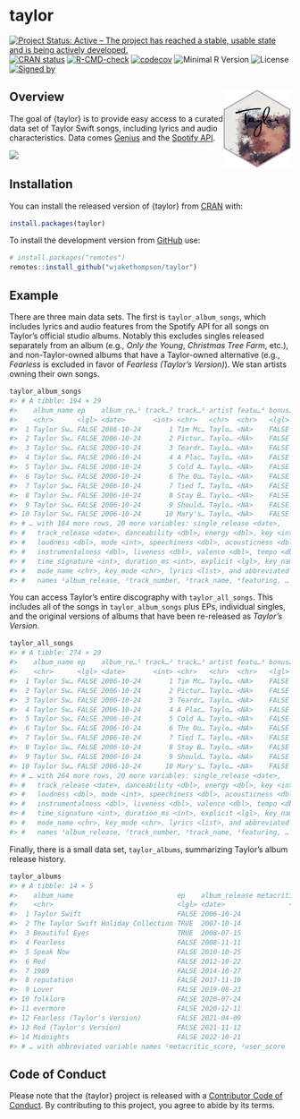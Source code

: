 
<!-- README.md is generated from README.Rmd. Please edit that file -->

# taylor

<!-- badges: start -->

[![Project Status: Active – The project has reached a stable, usable
state and is being actively
developed.](https://www.repostatus.org/badges/latest/active.svg)](https://www.repostatus.org/#active)
[![CRAN
status](https://www.r-pkg.org/badges/version/taylor)](https://CRAN.R-project.org/package=taylor)
[![R-CMD-check](https://github.com/wjakethompson/taylor/workflows/R-CMD-check/badge.svg)](https://github.com/wjakethompson/taylor/actions)
[![codecov](https://codecov.io/gh/wjakethompson/taylor/branch/main/graph/badge.svg?token=TECvfoOYHh)](https://app.codecov.io/gh/wjakethompson/taylor)
![Minimal R
Version](https://img.shields.io/badge/R%3E%3D-3.6.0-blue.svg)
![License](https://img.shields.io/badge/License-MIT-blue.svg) [![Signed
by](https://img.shields.io/badge/Keybase-Verified-brightgreen.svg)](https://keybase.io/wjakethompson)
<!-- badges: end -->

## Overview <img src="man/figures/logo.png" align="right" width="120" />

The goal of {taylor} is to provide easy access to a curated data set of
Taylor Swift songs, including lyrics and audio characteristics. Data
comes [Genius](https://genius.com/artists/Taylor-swift) and the [Spotify
API](https://open.spotify.com/artist/06HL4z0CvFAxyc27GXpf02).

![](https://media.giphy.com/media/2tg4k9pXNcGi7kZ9Pz/giphy.gif)

## Installation

You can install the released version of {taylor} from
[CRAN](https://cran.r-project.org/) with:

``` r
install.packages(taylor)
```

To install the development version from [GitHub](https://github.com/)
use:

``` r
# install.packages("remotes")
remotes::install_github("wjakethompson/taylor")
```

## Example

There are three main data sets. The first is `taylor_album_songs`, which
includes lyrics and audio features from the Spotify API for all songs on
Taylor’s official studio albums. Notably this excludes singles released
separately from an album (e.g., *Only the Young*, *Christmas Tree Farm*,
etc.), and non-Taylor-owned albums that have a Taylor-owned alternative
(e.g., *Fearless* is excluded in favor of *Fearless (Taylor’s
Version)*). We stan artists owning their own songs.

``` r
taylor_album_songs
#> # A tibble: 194 × 29
#>    album_name ep    album_re…¹ track…² track…³ artist featu…⁴ bonus…⁵ promotio…⁶
#>    <chr>      <lgl> <date>       <int> <chr>   <chr>  <chr>   <lgl>   <date>    
#>  1 Taylor Sw… FALSE 2006-10-24       1 Tim Mc… Taylo… <NA>    FALSE   NA        
#>  2 Taylor Sw… FALSE 2006-10-24       2 Pictur… Taylo… <NA>    FALSE   NA        
#>  3 Taylor Sw… FALSE 2006-10-24       3 Teardr… Taylo… <NA>    FALSE   NA        
#>  4 Taylor Sw… FALSE 2006-10-24       4 A Plac… Taylo… <NA>    FALSE   NA        
#>  5 Taylor Sw… FALSE 2006-10-24       5 Cold A… Taylo… <NA>    FALSE   NA        
#>  6 Taylor Sw… FALSE 2006-10-24       6 The Ou… Taylo… <NA>    FALSE   NA        
#>  7 Taylor Sw… FALSE 2006-10-24       7 Tied T… Taylo… <NA>    FALSE   NA        
#>  8 Taylor Sw… FALSE 2006-10-24       8 Stay B… Taylo… <NA>    FALSE   NA        
#>  9 Taylor Sw… FALSE 2006-10-24       9 Should… Taylo… <NA>    FALSE   NA        
#> 10 Taylor Sw… FALSE 2006-10-24      10 Mary's… Taylo… <NA>    FALSE   NA        
#> # … with 184 more rows, 20 more variables: single_release <date>,
#> #   track_release <date>, danceability <dbl>, energy <dbl>, key <int>,
#> #   loudness <dbl>, mode <int>, speechiness <dbl>, acousticness <dbl>,
#> #   instrumentalness <dbl>, liveness <dbl>, valence <dbl>, tempo <dbl>,
#> #   time_signature <int>, duration_ms <int>, explicit <lgl>, key_name <chr>,
#> #   mode_name <chr>, key_mode <chr>, lyrics <list>, and abbreviated variable
#> #   names ¹​album_release, ²​track_number, ³​track_name, ⁴​featuring, …
```

You can access Taylor’s entire discography with `taylor_all_songs`. This
includes all of the songs in `taylor_album_songs` plus EPs, individual
singles, and the original versions of albums that have been re-released
as *Taylor’s Version*.

``` r
taylor_all_songs
#> # A tibble: 274 × 29
#>    album_name ep    album_re…¹ track…² track…³ artist featu…⁴ bonus…⁵ promotio…⁶
#>    <chr>      <lgl> <date>       <int> <chr>   <chr>  <chr>   <lgl>   <date>    
#>  1 Taylor Sw… FALSE 2006-10-24       1 Tim Mc… Taylo… <NA>    FALSE   NA        
#>  2 Taylor Sw… FALSE 2006-10-24       2 Pictur… Taylo… <NA>    FALSE   NA        
#>  3 Taylor Sw… FALSE 2006-10-24       3 Teardr… Taylo… <NA>    FALSE   NA        
#>  4 Taylor Sw… FALSE 2006-10-24       4 A Plac… Taylo… <NA>    FALSE   NA        
#>  5 Taylor Sw… FALSE 2006-10-24       5 Cold A… Taylo… <NA>    FALSE   NA        
#>  6 Taylor Sw… FALSE 2006-10-24       6 The Ou… Taylo… <NA>    FALSE   NA        
#>  7 Taylor Sw… FALSE 2006-10-24       7 Tied T… Taylo… <NA>    FALSE   NA        
#>  8 Taylor Sw… FALSE 2006-10-24       8 Stay B… Taylo… <NA>    FALSE   NA        
#>  9 Taylor Sw… FALSE 2006-10-24       9 Should… Taylo… <NA>    FALSE   NA        
#> 10 Taylor Sw… FALSE 2006-10-24      10 Mary's… Taylo… <NA>    FALSE   NA        
#> # … with 264 more rows, 20 more variables: single_release <date>,
#> #   track_release <date>, danceability <dbl>, energy <dbl>, key <int>,
#> #   loudness <dbl>, mode <int>, speechiness <dbl>, acousticness <dbl>,
#> #   instrumentalness <dbl>, liveness <dbl>, valence <dbl>, tempo <dbl>,
#> #   time_signature <int>, duration_ms <int>, explicit <lgl>, key_name <chr>,
#> #   mode_name <chr>, key_mode <chr>, lyrics <list>, and abbreviated variable
#> #   names ¹​album_release, ²​track_number, ³​track_name, ⁴​featuring, …
```

Finally, there is a small data set, `taylor_albums`, summarizing
Taylor’s album release history.

``` r
taylor_albums
#> # A tibble: 14 × 5
#>    album_name                          ep    album_release metacritic_…¹ user_…²
#>    <chr>                               <lgl> <date>                <int>   <dbl>
#>  1 Taylor Swift                        FALSE 2006-10-24               67     8.5
#>  2 The Taylor Swift Holiday Collection TRUE  2007-10-14               NA    NA  
#>  3 Beautiful Eyes                      TRUE  2008-07-15               NA    NA  
#>  4 Fearless                            FALSE 2008-11-11               73     8.4
#>  5 Speak Now                           FALSE 2010-10-25               77     8.6
#>  6 Red                                 FALSE 2012-10-22               77     8.5
#>  7 1989                                FALSE 2014-10-27               76     8.2
#>  8 reputation                          FALSE 2017-11-10               71     8.3
#>  9 Lover                               FALSE 2019-08-23               79     8.4
#> 10 folklore                            FALSE 2020-07-24               88     9  
#> 11 evermore                            FALSE 2020-12-11               85     8.9
#> 12 Fearless (Taylor's Version)         FALSE 2021-04-09               82     8.9
#> 13 Red (Taylor's Version)              FALSE 2021-11-12               91     9  
#> 14 Midnights                           FALSE 2022-10-21               85     8.3
#> # … with abbreviated variable names ¹​metacritic_score, ²​user_score
```

## Code of Conduct

Please note that the {taylor} project is released with a [Contributor
Code of Conduct](https://taylor.wjakethompson.com/CODE_OF_CONDUCT.html).
By contributing to this project, you agree to abide by its terms.
